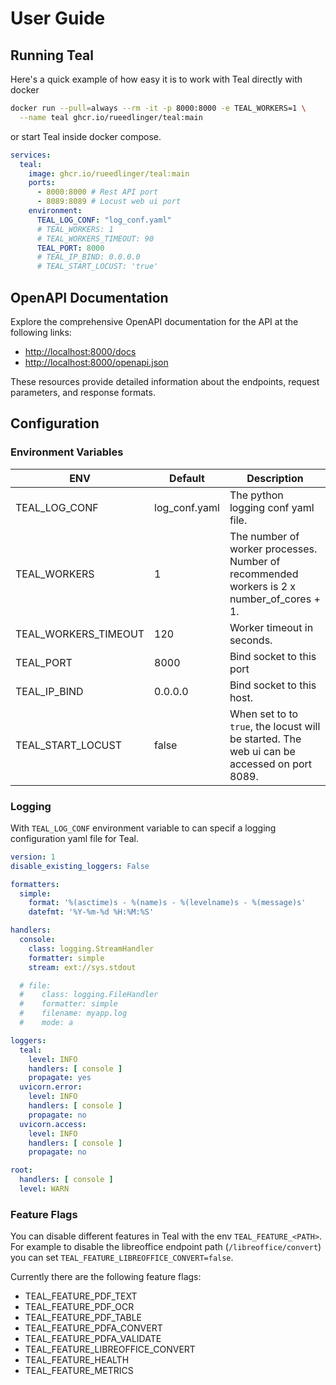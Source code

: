 # User Guide

## Running Teal

Here's a quick example of how easy it is to work with Teal directly with docker

```bash
docker run --pull=always --rm -it -p 8000:8000 -e TEAL_WORKERS=1 \
  --name teal ghcr.io/rueedlinger/teal:main
```

or start Teal inside docker compose.

```yaml
services:
  teal:
    image: ghcr.io/rueedlinger/teal:main
    ports:
      - 8000:8000 # Rest API port 
      - 8089:8089 # Locust web ui port
    environment:
      TEAL_LOG_CONF: "log_conf.yaml"
      # TEAL_WORKERS: 1
      # TEAL_WORKERS_TIMEOUT: 90
      TEAL_PORT: 8000
      # TEAL_IP_BIND: 0.0.0.0
      # TEAL_START_LOCUST: 'true'
```

## OpenAPI Documentation

Explore the comprehensive OpenAPI documentation for the API at the following links:

- [http://localhost:8000/docs](http://localhost:8000/docs)
- [http://localhost:8000/openapi.json](http://localhost:8000/openapi.json)

These resources provide detailed information about the endpoints, request parameters, and response formats.

## Configuration

### Environment Variables

| ENV                  | Default       | Description                                                                                 |
|----------------------|---------------|---------------------------------------------------------------------------------------------|
| TEAL_LOG_CONF        | log_conf.yaml | The python logging conf yaml file.                                                          |
| TEAL_WORKERS         | 1             | The number of worker processes. Number of recommended workers is 2 x number_of_cores + 1.   |
| TEAL_WORKERS_TIMEOUT | 120           | Worker timeout in seconds.                                                                  |
| TEAL_PORT            | 8000          | Bind socket to this port                                                                    |
| TEAL_IP_BIND         | 0.0.0.0       | Bind socket to this host.                                                                   |
| TEAL_START_LOCUST    | false         | When set to to `true`, the locust will be started. The web ui can be accessed on port 8089. |

### Logging

With `TEAL_LOG_CONF` environment variable to can specif a logging configuration yaml file for Teal.

```yaml
version: 1
disable_existing_loggers: False

formatters:
  simple:
    format: '%(asctime)s - %(name)s - %(levelname)s - %(message)s'
    datefmt: '%Y-%m-%d %H:%M:%S'

handlers:
  console:
    class: logging.StreamHandler
    formatter: simple
    stream: ext://sys.stdout

  # file:
  #    class: logging.FileHandler
  #    formatter: simple
  #    filename: myapp.log
  #    mode: a

loggers:
  teal:
    level: INFO
    handlers: [ console ]
    propagate: yes
  uvicorn.error:
    level: INFO
    handlers: [ console ]
    propagate: no
  uvicorn.access:
    level: INFO
    handlers: [ console ]
    propagate: no

root:
  handlers: [ console ]
  level: WARN
```

### Feature Flags

You can disable different features in Teal with the env `TEAL_FEATURE_<PATH>`. For example to disable the libreoffice
endpoint path (`/libreoffice/convert`) you can set `TEAL_FEATURE_LIBREOFFICE_CONVERT=false`.

Currently there are the following feature flags:

- TEAL_FEATURE_PDF_TEXT
- TEAL_FEATURE_PDF_OCR
- TEAL_FEATURE_PDF_TABLE
- TEAL_FEATURE_PDFA_CONVERT
- TEAL_FEATURE_PDFA_VALIDATE
- TEAL_FEATURE_LIBREOFFICE_CONVERT
- TEAL_FEATURE_HEALTH
- TEAL_FEATURE_METRICS